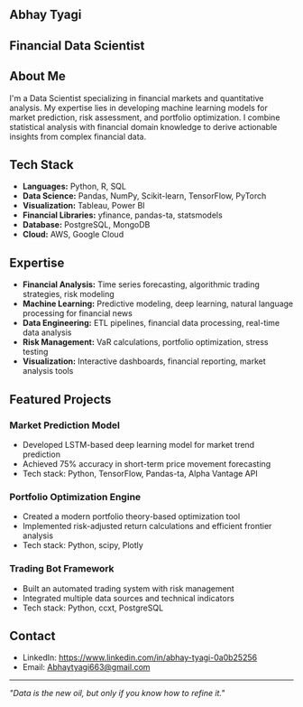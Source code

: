 ## Abhay Tyagi
## Financial Data Scientist

## About Me
I'm a Data Scientist specializing in financial markets and quantitative analysis. My expertise lies in developing machine learning models for market prediction, risk assessment, and portfolio optimization. I combine statistical analysis with financial domain knowledge to derive actionable insights from complex financial data.

## Tech Stack
- **Languages:** Python, R, SQL
- **Data Science:** Pandas, NumPy, Scikit-learn, TensorFlow, PyTorch
- **Visualization:** Tableau, Power BI
- **Financial Libraries:** yfinance, pandas-ta, statsmodels
- **Database:** PostgreSQL, MongoDB
- **Cloud:** AWS, Google Cloud

## Expertise
- **Financial Analysis:** Time series forecasting, algorithmic trading strategies, risk modeling
- **Machine Learning:** Predictive modeling, deep learning, natural language processing for financial news
- **Data Engineering:** ETL pipelines, financial data processing, real-time data analysis
- **Risk Management:** VaR calculations, portfolio optimization, stress testing
- **Visualization:** Interactive dashboards, financial reporting, market analysis tools

## Featured Projects
### Market Prediction Model
- Developed LSTM-based deep learning model for market trend prediction
- Achieved 75% accuracy in short-term price movement forecasting
- Tech stack: Python, TensorFlow, Pandas-ta, Alpha Vantage API

### Portfolio Optimization Engine
- Created a modern portfolio theory-based optimization tool
- Implemented risk-adjusted return calculations and efficient frontier analysis
- Tech stack: Python, scipy, Plotly

### Trading Bot Framework
- Built an automated trading system with risk management
- Integrated multiple data sources and technical indicators
- Tech stack: Python, ccxt, PostgreSQL

## Contact
- LinkedIn:  https://www.linkedin.com/in/abhay-tyagi-0a0b25256
- Email: Abhaytyagi663@gmail.com

---
*"Data is the new oil, but only if you know how to refine it."*
